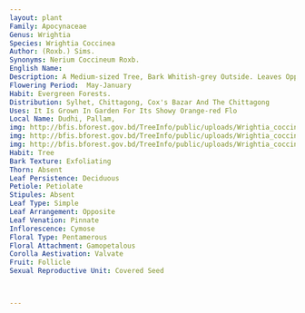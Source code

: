 ```yaml
---
layout: plant
Family: Apocynaceae
Genus: Wrightia
Species: Wrightia Coccinea
Author: (Roxb.) Sims.
Synonyms: Nerium Coccineum Roxb.
English Name: 
Description: A Medium-sized Tree, Bark Whitish-grey Outside. Leaves Opposite, Superposed, Petiole Short, 4-7 Mm Long, Lamina 13-15 Ã— 5.2-6.9 Cm, Elliptic Or Elliptic-lanceolate, Base Acute, Lateral Nerves 7-10 Pairs. Cymes Terminal, Few-flowered. Flowers Showy, Orange-red. Calyx 9 Mm Long, Rounded. Corolla Thickened, Coriaceous, Salver-shaped, Tube Short, Lobes 5, Overlapping To Left, Corona Scales Crimson, Rounded. Stamens At The Mouth Of The Corolla Tube, Filaments Short, Anthers Exserted, Sagittate, Hairy At The Base. Carpels 2, Free, Style Filiform, Stigma Ovoid. Follicles Linear, Silky Coma At The Base.
Flowering Period:  May-January
Habit: Evergreen Forests.
Distribution: Sylhet, Chittagong, Cox's Bazar And The Chittagong
Uses: It Is Grown In Garden For Its Showy Orange-red Flo
Local Name: Dudhi, Pallam, 
img: http://bfis.bforest.gov.bd/TreeInfo/public/uploads/Wrightia_coccinea.JPG
img: http://bfis.bforest.gov.bd/TreeInfo/public/uploads/Wrightia_coccinea1.jpg
img: http://bfis.bforest.gov.bd/TreeInfo/public/uploads/Wrightia_coccinea2.jpg
Habit: Tree
Bark Texture: Exfoliating
Thorn: Absent
Leaf Persistence: Deciduous
Petiole: Petiolate
Stipules: Absent
Leaf Type: Simple
Leaf Arrangement: Opposite
Leaf Venation: Pinnate
Inflorescence: Cymose
Floral Type: Pentamerous
Floral Attachment: Gamopetalous
Corolla Aestivation: Valvate
Fruit: Follicle
Sexual Reproductive Unit: Covered Seed



---
```


